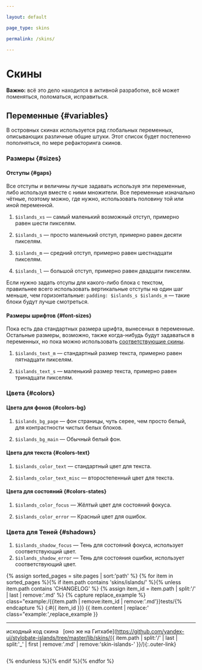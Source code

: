 ```yaml
---

layout: default

page_type: skins

permalink: /skins/

---
```


# Скины

**Важно:** всё это дело находится в активной разработке, всё может поменяться, поломаться, исправиться.

## Переменные {#variables}

В островных скинах используется ряд глобальных переменных, описывающих различные общие штуки. Этот список будет постепенно пополняться, по мере рефакторинга скинов.

### Размеры {#sizes}

#### Отступы {#gaps}

Все отступы и величины лучше задавать используя эти переменные, либо используя вместе с ними множители. Все переменные изначально чётные, поэтому можно, где нужно, использовать половину той или иной переменной.

1. `$islands_xs` — самый маленький возможный отступ, примерно равен шести пикселям.

2. `$islands_s` — просто маленький отступ, примерно равен десяти пикселям.

3. `$islands_m` — средний отступ, примерно равен шестнадцати пикселям.

4. `$islands_l` — большой отступ, примерно равен двадцати пикселям.

Если нужно задать отсупы для какого-либо блока с текстом, правильнее всего использовать вертикальные отступы на один шаг меньше, чем горизонтальные: `padding: $islands_s $islands_m` — такие блоки будут лучше смотреться.

#### Размеры шрифтов {#font-sizes}

Пока есть два стандартных размера шрифта, вынесеных в переменные. Остальные размеры, возможно, также когда-нибудь будут задаваться в переменных, но пока можно использовать [соответствующие скины](#headers).

1. `$islands_text_m` — стандартный размер текста, примерно равен пятнадцати пикселям.

2. `$islands_text_s` — маленький размер текста, примерно равен тринадцати пикселям.

### Цвета {#colors}

#### Цвета для фонов {#colors-bg}

1. `$islands_bg_page` — фон страницы, чуть серее, чем просто белый, для контрастности чистых белых блоков.

2. `$islands_bg_main` — Обычный белый фон.

#### Цвета для текста {#colors-text}

1. `$islands_color_text` — стандартный цвет для текста.

2. `$islands_color_text_misc` — второстепенный цвет для текста.

#### Цвета для состояний {#colors-states}

1. `$islands_color_focus` — Жёлтый цвет для состояний фокуса.

2. `$islands_color_error` — Красный цвет для ошибок.

### Цвета для Теней {#shadows}

1. `$islands_shadow_focus` — Тень для состояний фокуса, использует соответствующий цвет.
2. `$islands_shadow_error` — Тень для состояния ошибки, использует соответствующий цвет.

{% assign sorted_pages = site.pages | sort:'path' %}
{% for item in sorted_pages %}{% if item.path contains 'skins/islands/' %}{% unless item.path contains 'CHANGELOG' %}
{% assign item_id = item.path | split:'/' | last | remove:'.md' %}
{% capture replace_example %} class="example:/{{item.path | remove:item_id | remove:'.md'}}tests/{% endcapture %}
{:#{{ item_id }}}
{{ item.content | replace:' class="example:',replace_example }}

- - -

<span class="small-pseudo-button toggle-button js-outer-toggler"><span class="button-content">исходный код скина</span></span>  
[оно же на Гитхабе](https://github.com/yandex-ui/stylobate-islands/tree/master/lib/skins/{{ item.path | split:'/' | last | split:'_' | first | remove:'.md' | remove:'skin-islands-' }}/){:.outer-link}

<pre class="language-styl is-hidden" data-src="islands/lib/skins/{{ item.path | split:'/' | last | split:'_' | first | remove:'.md' | remove:'skin-islands-' }}/{{ item.path | split:'/' | last | replace:'.md','.styl' }}"></pre>
{% endunless %}{% endif %}{% endfor %}
